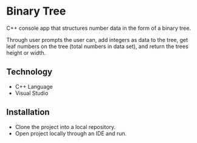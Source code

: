 # Binary Tree

C++ console app that structures number data in the form of a binary tree.

Through user prompts the user can, add integers as data to the tree, get leaf numbers on the tree (total numbers in data set), and return the trees height or width.

## Technology

- C++ Language
- Visual Studio

## Installation

- Clone the project into a local repository.
- Open project locally through an IDE and run.
